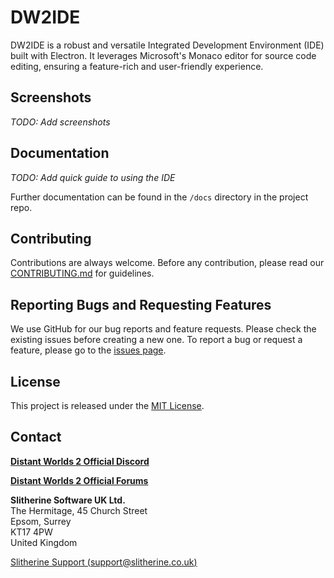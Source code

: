 # DW2IDE

DW2IDE is a robust and versatile Integrated Development Environment (IDE) built with Electron. It leverages Microsoft's Monaco editor for source code editing, ensuring a feature-rich and user-friendly experience.

## Screenshots

*TODO: Add screenshots*

## Documentation

*TODO: Add quick guide to using the IDE*

Further documentation can be found in the `/docs` directory in the project repo.

## Contributing

Contributions are always welcome.
Before any contribution, please read our [CONTRIBUTING.md](CONTRIBUTING.md) for guidelines.

## Reporting Bugs and Requesting Features

We use GitHub for our bug reports and feature requests.
Please check the existing issues before creating a new one.
To report a bug or request a feature, please go to the [issues page](link-to-issues-page).

## License

This project is released under the [MIT License](LICENSE).

## Contact

**[Distant Worlds 2 Official Discord](https://discord.gg/cnHU38YB6d)**


**[Distant Worlds 2 Official Forums](https://www.matrixgames.com/forums/viewforum.php?f=10151)**


**Slitherine Software UK Ltd.**<br/>
The Hermitage, 45 Church Street<br/>
Epsom, Surrey<br/>
KT17 4PW<br/>
United Kingdom

[Slitherine Support (support@slitherine.co.uk)](mailto:support@slitherine.co.uk)<br/>
